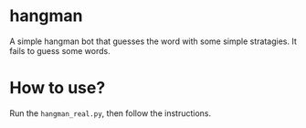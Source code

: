# hangman

A simple hangman bot that guesses the word with some simple stratagies. It fails to guess some words.

# How to use?
Run the `hangman_real.py`, then follow the instructions.
